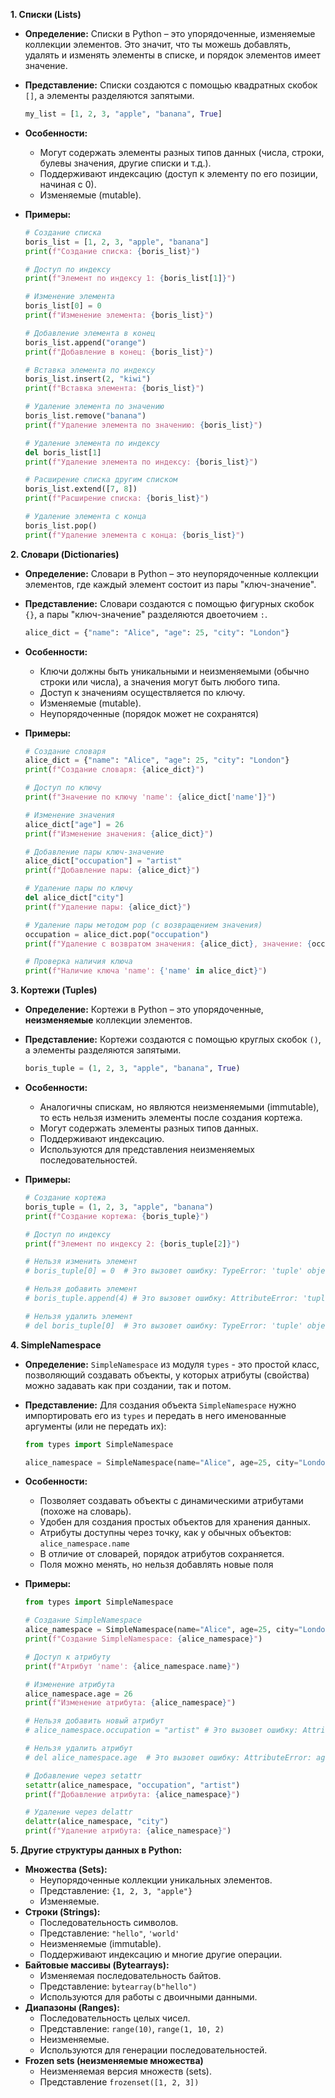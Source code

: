 
**1. Списки (Lists)**

*   **Определение:** Списки в Python – это упорядоченные, изменяемые коллекции элементов. Это значит, что ты можешь добавлять, удалять и изменять элементы в списке, и порядок элементов имеет значение.
*   **Представление:** Списки создаются с помощью квадратных скобок `[]`, а элементы разделяются запятыми.
    ```python
    my_list = [1, 2, 3, "apple", "banana", True]
    ```
*   **Особенности:**
    *   Могут содержать элементы разных типов данных (числа, строки, булевы значения, другие списки и т.д.).
    *   Поддерживают индексацию (доступ к элементу по его позиции, начиная с 0).
    *   Изменяемые (mutable).

*   **Примеры:**

    ```python
    # Создание списка
    boris_list = [1, 2, 3, "apple", "banana"]
    print(f"Создание списка: {boris_list}")

    # Доступ по индексу
    print(f"Элемент по индексу 1: {boris_list[1]}")

    # Изменение элемента
    boris_list[0] = 0
    print(f"Изменение элемента: {boris_list}")

    # Добавление элемента в конец
    boris_list.append("orange")
    print(f"Добавление в конец: {boris_list}")

    # Вставка элемента по индексу
    boris_list.insert(2, "kiwi")
    print(f"Вставка элемента: {boris_list}")

    # Удаление элемента по значению
    boris_list.remove("banana")
    print(f"Удаление элемента по значению: {boris_list}")

    # Удаление элемента по индексу
    del boris_list[1]
    print(f"Удаление элемента по индексу: {boris_list}")

    # Расширение списка другим списком
    boris_list.extend([7, 8])
    print(f"Расширение списка: {boris_list}")

    # Удаление элемента с конца
    boris_list.pop()
    print(f"Удаление элемента с конца: {boris_list}")
    ```

**2. Словари (Dictionaries)**

*   **Определение:** Словари в Python – это неупорядоченные коллекции элементов, где каждый элемент состоит из пары "ключ-значение".
*   **Представление:** Словари создаются с помощью фигурных скобок `{}`, а пары "ключ-значение" разделяются двоеточием `:`.
    ```python
    alice_dict = {"name": "Alice", "age": 25, "city": "London"}
    ```
*   **Особенности:**
    *   Ключи должны быть уникальными и неизменяемыми (обычно строки или числа), а значения могут быть любого типа.
    *   Доступ к значениям осуществляется по ключу.
    *   Изменяемые (mutable).
    *   Неупорядоченные (порядок может не сохранятся)

*   **Примеры:**
    ```python
    # Создание словаря
    alice_dict = {"name": "Alice", "age": 25, "city": "London"}
    print(f"Создание словаря: {alice_dict}")

    # Доступ по ключу
    print(f"Значение по ключу 'name': {alice_dict['name']}")

    # Изменение значения
    alice_dict["age"] = 26
    print(f"Изменение значения: {alice_dict}")

    # Добавление пары ключ-значение
    alice_dict["occupation"] = "artist"
    print(f"Добавление пары: {alice_dict}")

    # Удаление пары по ключу
    del alice_dict["city"]
    print(f"Удаление пары: {alice_dict}")

    # Удаление пары методом pop (с возвращением значения)
    occupation = alice_dict.pop("occupation")
    print(f"Удаление с возвратом значения: {alice_dict}, значение: {occupation}")

    # Проверка наличия ключа
    print(f"Наличие ключа 'name': {'name' in alice_dict}")
    ```

**3. Кортежи (Tuples)**

*   **Определение:** Кортежи в Python – это упорядоченные, **неизменяемые** коллекции элементов.
*   **Представление:** Кортежи создаются с помощью круглых скобок `()`, а элементы разделяются запятыми.
    ```python
    boris_tuple = (1, 2, 3, "apple", "banana", True)
    ```
*   **Особенности:**
    *   Аналогичны спискам, но являются неизменяемыми (immutable), то есть нельзя изменить элементы после создания кортежа.
    *   Могут содержать элементы разных типов данных.
    *   Поддерживают индексацию.
    *   Используются для представления неизменяемых последовательностей.

*   **Примеры:**

    ```python
    # Создание кортежа
    boris_tuple = (1, 2, 3, "apple", "banana")
    print(f"Создание кортежа: {boris_tuple}")

    # Доступ по индексу
    print(f"Элемент по индексу 2: {boris_tuple[2]}")

    # Нельзя изменить элемент
    # boris_tuple[0] = 0  # Это вызовет ошибку: TypeError: 'tuple' object does not support item assignment

    # Нельзя добавить элемент
    # boris_tuple.append(4) # Это вызовет ошибку: AttributeError: 'tuple' object has no attribute 'append'

    # Нельзя удалить элемент
    # del boris_tuple[0]  # Это вызовет ошибку: TypeError: 'tuple' object doesn't support item deletion
    ```

**4. SimpleNamespace**

*   **Определение:** `SimpleNamespace` из модуля `types` - это простой класс, позволяющий создавать объекты, у которых атрибуты (свойства) можно задавать как при создании, так и потом.
*   **Представление:** Для создания объекта `SimpleNamespace` нужно импортировать его из `types` и передать в него именованные аргументы (или не передать их):
     ```python
    from types import SimpleNamespace

    alice_namespace = SimpleNamespace(name="Alice", age=25, city="London")
    ```
*  **Особенности:**
    *  Позволяет создавать объекты с динамическими атрибутами (похоже на словарь).
    *  Удобен для создания простых объектов для хранения данных.
    *  Атрибуты доступны через точку, как у обычных объектов: `alice_namespace.name`
    *  В отличие от словарей, порядок атрибутов сохраняется.
    *  Поля можно менять, но нельзя добавлять новые поля

*  **Примеры:**
    ```python
    from types import SimpleNamespace

    # Создание SimpleNamespace
    alice_namespace = SimpleNamespace(name="Alice", age=25, city="London")
    print(f"Создание SimpleNamespace: {alice_namespace}")

    # Доступ к атрибуту
    print(f"Атрибут 'name': {alice_namespace.name}")

    # Изменение атрибута
    alice_namespace.age = 26
    print(f"Изменение атрибута: {alice_namespace}")

    # Нельзя добавить новый атрибут
    # alice_namespace.occupation = "artist" # Это вызовет ошибку: AttributeError: 'SimpleNamespace' object has no attribute 'occupation'

    # Нельзя удалить атрибут
    # del alice_namespace.age  # Это вызовет ошибку: AttributeError: age

    # Добавление через setattr
    setattr(alice_namespace, "occupation", "artist")
    print(f"Добавление атрибута: {alice_namespace}")

    # Удаление через delattr
    delattr(alice_namespace, "city")
    print(f"Удаление атрибута: {alice_namespace}")
    ```

**5. Другие структуры данных в Python:**

*   **Множества (Sets):**
    *   Неупорядоченные коллекции уникальных элементов.
    *   Представление: `{1, 2, 3, "apple"}`
    *   Изменяемые.
*   **Строки (Strings):**
    *   Последовательность символов.
    *   Представление: `"hello"`, `'world'`
    *   Неизменяемые (immutable).
    *   Поддерживают индексацию и многие другие операции.
*   **Байтовые массивы (Bytearrays):**
    *  Изменяемая последовательность байтов.
    *  Представление: `bytearray(b"hello")`
    *  Используются для работы с двоичными данными.
*   **Диапазоны (Ranges):**
    *   Последовательность целых чисел.
    *   Представление: `range(10)`, `range(1, 10, 2)`
    *   Неизменяемые.
    *   Используются для генерации последовательностей.
*   **Frozen sets (неизменяемые множества)**
    *   Неизменяемая версия множеств (sets).
    *  Представление `frozenset([1, 2, 3])`
